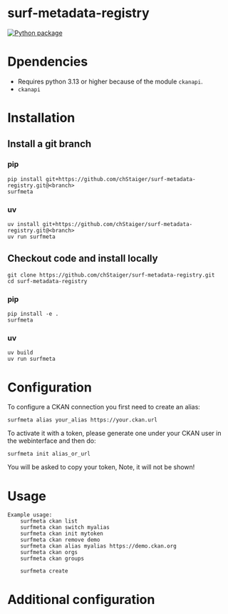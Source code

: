 # surf-metadata-registry
[![Python package](https://github.com/chStaiger/surf-metadata-registry/actions/workflows/linter.yml/badge.svg)](https://github.com/chStaiger/surf-metadata-registry/actions/workflows/linter.yml)
# Dpendencies

- Requires python 3.13 or higher because of the module `ckanapi`.
- `ckanapi`

# Installation

## Install a git branch

### pip

```
pip install git+https://github.com/chStaiger/surf-metadata-registry.git@<branch>
surfmeta
````

### uv

```
uv install git+https://github.com/chStaiger/surf-metadata-registry.git@<branch>
uv run surfmeta
```

## Checkout code and install locally

```
git clone https://github.com/chStaiger/surf-metadata-registry.git
cd surf-metadata-registry
```

### pip

```
pip install -e .
surfmeta
```

### uv

```
uv build
uv run surfmeta
```

# Configuration
To configure a CKAN connection you first need to create an alias:

```
surfmeta alias your_alias https://your.ckan.url
```

To activate it with a token, please generate one under your CKAN user in the webinterface and then do:

```
surfmeta init alias_or_url
```
You will be asked to copy your token, Note, it will not be shown!

# Usage

```
Example usage:
    surfmeta ckan list
    surfmeta ckan switch myalias
    surfmeta ckan init mytoken
    surfmeta ckan remove demo
    surfmeta ckan alias myalias https://demo.ckan.org
    surfmeta ckan orgs
    surfmeta ckan groups

    surfmeta create
```

# Additional configuration
